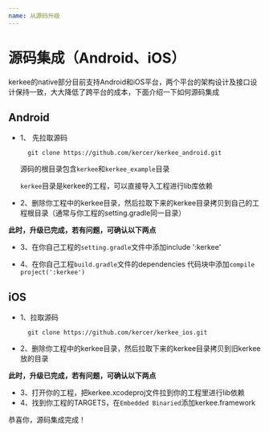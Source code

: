 ```yaml
---
name: 从源码升级
---
```


# 源码集成（Android、iOS）

kerkee的native部分目前支持Android和iOS平台，两个平台的架构设计及接口设计保持一致，大大降低了跨平台的成本，下面介绍一下如何源码集成

## Android

- 1、 先拉取源码 

		git clone https://github.com/kercer/kerkee_android.git

	源码的根目录包含`kerkee`和`kerkee_example`目录

	`kerkee`目录是kerkee的工程，可以直接导入工程进行lib库依赖
	

- 2、删除你工程中的kerkee目录，然后拉取下来的kerkee目录拷贝到自己的工程根目录（通常与你工程的setting.gradle同一目录）

**此时，升级已完成，若有问题，可确认以下两点**

- 3、在你自己工程的`setting.gradle`文件中添加include ':kerkee'

- 4、在你自己工程`build.gradle`文件的dependencies 代码块中添加`compile project(':kerkee')`

## iOS

- 1、拉取源码

		git clone https://github.com/kercer/kerkee_ios.git

- 2、删除你工程中的kerkee目录，然后拉取下来的kerkee目录拷贝到旧kerkee放的目录

**此时，升级已完成，若有问题，可确认以下两点**

- 3、打开你的工程，把kerkee.xcodeproj文件拉到你的工程里进行lib依赖
- 4、找到你工程的TARGETS，在`Embedded Binaried`添加kerkee.framework

恭喜你，源码集成完成！